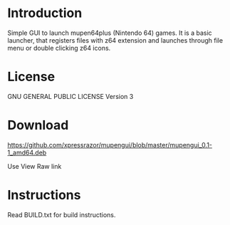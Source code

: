 Introduction
============
Simple GUI to launch mupen64plus (Nintendo 64) games. It is a basic launcher, that registers files with z64 extension and launches through file menu or double clicking z64 icons.

License
=======
GNU GENERAL PUBLIC LICENSE Version 3

Download
========
https://github.com/xpressrazor/mupengui/blob/master/mupengui_0.1-1_amd64.deb

Use View Raw link

Instructions
============
Read BUILD.txt for build instructions.
